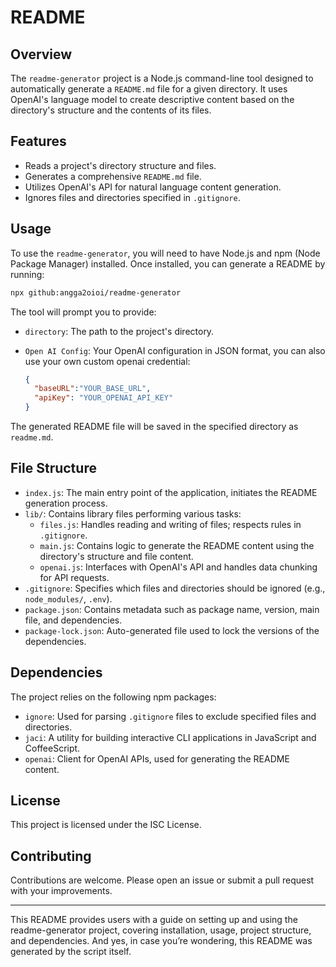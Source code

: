 # README

## Overview

The `readme-generator` project is a Node.js command-line tool designed to automatically generate a `README.md` file for a given directory. It uses OpenAI's language model to create descriptive content based on the directory's structure and the contents of its files.

## Features

- Reads a project's directory structure and files.
- Generates a comprehensive `README.md` file.
- Utilizes OpenAI's API for natural language content generation.
- Ignores files and directories specified in `.gitignore`.

## Usage
To use the `readme-generator`, you will need to have Node.js and npm (Node Package Manager) installed. Once installed, you can generate a README by running:

```bash
npx github:angga2oioi/readme-generator
```

The tool will prompt you to provide:
- `directory`: The path to the project's directory.
- `Open AI Config`: Your OpenAI configuration in JSON format, you can also use your own custom openai credential:

  ```json
  {
    "baseURL":"YOUR_BASE_URL",
    "apiKey": "YOUR_OPENAI_API_KEY"
  }
  ```
The generated README file will be saved in the specified directory as `readme.md`.

## File Structure

- `index.js`: The main entry point of the application, initiates the README generation process.
- `lib/`: Contains library files performing various tasks:
  - `files.js`: Handles reading and writing of files; respects rules in `.gitignore`.
  - `main.js`: Contains logic to generate the README content using the directory's structure and file content.
  - `openai.js`: Interfaces with OpenAI's API and handles data chunking for API requests.
- `.gitignore`: Specifies which files and directories should be ignored (e.g., `node_modules/`, `.env`).
- `package.json`: Contains metadata such as package name, version, main file, and dependencies.
- `package-lock.json`: Auto-generated file used to lock the versions of the dependencies.

## Dependencies

The project relies on the following npm packages:

- `ignore`: Used for parsing `.gitignore` files to exclude specified files and directories.
- `jaci`: A utility for building interactive CLI applications in JavaScript and CoffeeScript.
- `openai`: Client for OpenAI APIs, used for generating the README content.

## License

This project is licensed under the ISC License.

## Contributing

Contributions are welcome. Please open an issue or submit a pull request with your improvements.

___

This README provides users with a guide on setting up and using the readme-generator project, covering installation, usage, project structure, and dependencies. And yes, in case you’re wondering, this README was generated by the script itself.